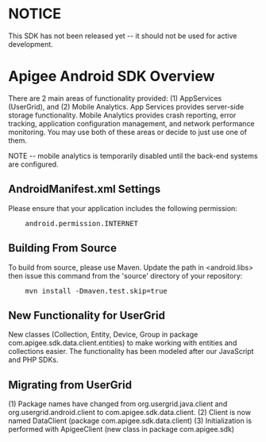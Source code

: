 NOTICE
======
This SDK has not been released yet -- it should not be used for active development.

Apigee Android SDK Overview
=======================

There are 2 main areas of functionality provided: (1) AppServices (UserGrid), and (2) Mobile Analytics.  App Services provides server-side storage functionality.  Mobile Analytics provides crash reporting, error tracking, application configuration management, and network performance monitoring.  You may use both of these areas or decide to just use one of them.


NOTE -- mobile analytics is temporarily disabled until the back-end systems are configured.

AndroidManifest.xml Settings
----------------------------
Please ensure that your application includes the following permission:

<pre>
	android.permission.INTERNET
</pre>

Building From Source
--------------------
To build from source, please use Maven.  Update the path in <android.libs> then issue this command from the 'source' directory of your repository:

<pre>
	mvn install -Dmaven.test.skip=true
</pre>


New Functionality for UserGrid
------------------------------
New classes (Collection, Entity, Device, Group in package com.apigee.sdk.data.client.entities) to make working with entities and collections easier. The functionality has been modeled after our JavaScript and PHP SDKs.

Migrating from UserGrid
-----------------------
(1) Package names have changed from org.usergrid.java.client and org.usergrid.android.client to com.apigee.sdk.data.client.
(2) Client is now named DataClient (package com.apigee.sdk.data.client)
(3) Initialization is performed with ApigeeClient (new class in package com.apigee.sdk)
